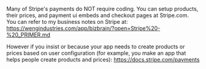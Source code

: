 Many of Stripe's payments do NOT require coding. You can setup products, their prices, and payment ui embeds and checkout pages at Stripe.com. You can refer to my business notes on Stripe at: https://wengindustries.com/app/bizbrain/?open=Stripe%20-%20_PRIMER.md

However if you insist or because your app needs to create products or prices based on user configuration (for example, you make an app that helps people create products and prices):
https://docs.stripe.com/payments